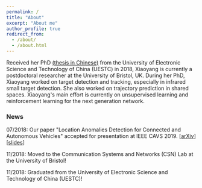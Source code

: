 ```yaml
---
permalink: /
title: "About"
excerpt: "About me"
author_profile: true
redirect_from: 
  - /about/
  - /about.html
---
```


Received her PhD <a href = "http://Wang-Xiaoyang.github.io/files/thesis_xiaoyang.pdf ">(thesis in Chinese)</a> from the University of Electronic Science and Technology of China (UESTC) in 2018, Xiaoyang is currently a postdoctoral researcher at the University of Bristol, UK. During her PhD, Xiaoyang worked on target detection and tracking, especially in infrared small target detection. She also worked on trajectory prediction in shared spaces. Xiaoyang's main effort is currently on unsupervised learning and reinforcement learning for the next generation network.

### News

07/2018: Our paper "Location Anomalies Detection for Connected and Autonomous Vehicles" accepted for presentation at IEEE CAVS 2019. [<a href = "https://arxiv.org/abs/1907.00811">arXiv</a>] [<a href = "http://Wang-Xiaoyang.github.io/files/CAVS2019_Xiaoyang.pdf ">slides</a>]

11/2018: Moved to the Communication Systems and Networks (CSN) Lab at the University of Bristol!

11/2018: Graduated from the University of Electronic Science and Technology of China (UESTC)!
